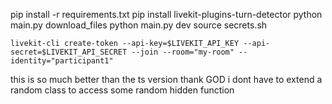 pip install -r requirements.txt
pip install livekit-plugins-turn-detector
python main.py download_files
python main.py dev
source secrets.sh

```
livekit-cli create-token --api-key=$LIVEKIT_API_KEY --api-secret=$LIVEKIT_API_SECRET --join --room="my-room" --identity="participant1"
```


this is so much better than the ts version thank GOD i dont have to extend a random class
to access some random hidden function   